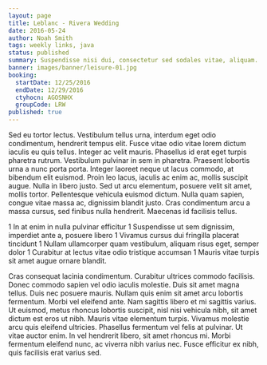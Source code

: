 ```yaml
---
layout: page
title: Leblanc - Rivera Wedding
date: 2016-05-24
author: Noah Smith
tags: weekly links, java
status: published
summary: Suspendisse nisi dui, consectetur sed sodales vitae, aliquam.
banner: images/banner/leisure-01.jpg
booking:
  startDate: 12/25/2016
  endDate: 12/29/2016
  ctyhocn: AGOSNHX
  groupCode: LRW
published: true
---
```

Sed eu tortor lectus. Vestibulum tellus urna, interdum eget odio condimentum, hendrerit tempus elit. Fusce vitae odio vitae lorem dictum iaculis eu quis tellus. Integer ac velit mauris. Phasellus id erat eget turpis pharetra rutrum. Vestibulum pulvinar in sem in pharetra. Praesent lobortis urna a nunc porta porta. Integer laoreet neque ut lacus commodo, at bibendum elit euismod.
Proin leo lacus, iaculis ac enim ac, mollis suscipit augue. Nulla in libero justo. Sed ut arcu elementum, posuere velit sit amet, mollis tortor. Pellentesque vehicula euismod dictum. Nulla quam sapien, congue vitae massa ac, dignissim blandit justo. Cras condimentum arcu a massa cursus, sed finibus nulla hendrerit. Maecenas id facilisis tellus.

1 In at enim in nulla pulvinar efficitur
1 Suspendisse ut sem dignissim, imperdiet ante a, posuere libero
1 Vivamus cursus dui fringilla placerat tincidunt
1 Nullam ullamcorper quam vestibulum, aliquam risus eget, semper dolor
1 Curabitur at lectus vitae odio tristique accumsan
1 Mauris vitae turpis sit amet augue ornare blandit.

Cras consequat lacinia condimentum. Curabitur ultrices commodo facilisis. Donec commodo sapien vel odio iaculis molestie. Duis sit amet magna tellus. Duis nec posuere mauris. Nullam quis enim sit amet arcu lobortis fermentum. Morbi vel eleifend ante. Nam sagittis libero et mi sagittis varius. Ut euismod, metus rhoncus lobortis suscipit, nisl nisi vehicula nibh, sit amet dictum est eros ut nibh. Mauris vitae elementum turpis. Vivamus molestie arcu quis eleifend ultricies. Phasellus fermentum vel felis at pulvinar. Ut vitae auctor enim. In vel hendrerit libero, sit amet rhoncus mi. Morbi fermentum eleifend nunc, ac viverra nibh varius nec. Fusce efficitur ex nibh, quis facilisis erat varius sed.
